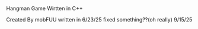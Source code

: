 Hangman Game Wirtten in C++

Created By mobFUU
written in 6/23/25
fixed something??(oh really) 9/15/25

